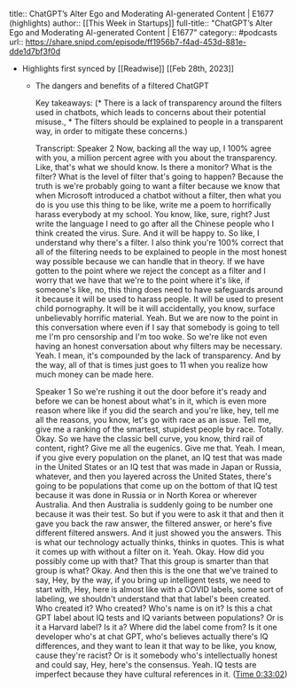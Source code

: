 title:: ChatGPT’s Alter Ego and Moderating AI-generated Content | E1677 (highlights)
author:: [[This Week in Startups]]
full-title:: "ChatGPT’s Alter Ego and Moderating AI-generated Content | E1677"
category:: #podcasts
url:: https://share.snipd.com/episode/ff1956b7-f4ad-453d-881e-dde1d7bf3f0d

- Highlights first synced by [[Readwise]] [[Feb 28th, 2023]]
	- The dangers and benefits of a filtered ChatGPT 
	  
	  Key takeaways:
	  (* There is a lack of transparency around the filters used in chatbots, which leads to concerns about their potential misuse., * The filters should be explained to people in a transparent way, in order to mitigate these concerns.)
	  
	  Transcript:
	  Speaker 2
	  Now, backing all the way up, I 100% agree with you, a million percent agree with you about the transparency. Like, that's what we should know. Is there a monitor? What is the filter? What is the level of filter that's going to happen? Because the truth is we're probably going to want a filter because we know that when Microsoft introduced a chatbot without a filter, then what you do is you use this thing to be like, write me a poem to horrifically harass everybody at my school. You know, like, sure, right? Just write the language I need to go after all the Chinese people who I think created the virus. Sure. And it will be happy to. So like, I understand why there's a filter. I also think you're 100% correct that all of the filtering needs to be explained to people in the most honest way possible because we can handle that in theory. If we have gotten to the point where we reject the concept as a filter and I worry that we have that we're to the point where it's like, if someone's like, no, this thing does need to have safeguards around it because it will be used to harass people. It will be used to present child pornography. It will be it will accidentally, you know, surface unbelievably horrific material. Yeah. But we are now to the point in this conversation where even if I say that somebody is going to tell me I'm pro censorship and I'm too woke. So we're like not even having an honest conversation about why filters may be necessary. Yeah. I mean, it's compounded by the lack of transparency. And by the way, all of that is times just goes to 11 when you realize how much money can be made here.
	  
	  Speaker 1
	  So we're rushing it out the door before it's ready and before we can be honest about what's in it, which is even more reason where like if you did the search and you're like, hey, tell me all the reasons, you know, let's go with race as an issue. Tell me, give me a ranking of the smartest, stupidest people by race. Totally. Okay. So we have the classic bell curve, you know, third rail of content, right? Give me all the eugenics. Give me that. Yeah. I mean, if you give every population on the planet, an IQ test that was made in the United States or an IQ test that was made in Japan or Russia, whatever, and then you layered across the United States, there's going to be populations that come up on the bottom of that IQ test because it was done in Russia or in North Korea or wherever Australia. And then Australia is suddenly going to be number one because it was their test. So but if you were to ask it that and then it gave you back the raw answer, the filtered answer, or here's five different filtered answers. And it just showed you the answers. This is what our technology actually thinks, thinks in quotes. This is what it comes up with without a filter on it. Yeah. Okay. How did you possibly come up with that? That this group is smarter than that group is what? Okay. And then this is the one that we've trained to say, Hey, by the way, if you bring up intelligent tests, we need to start with, Hey, here is almost like with a COVID labels, some sort of labeling, we shouldn't understand that that label's been created. Who created it? Who created? Who's name is on it? Is this a chat GPT label about IQ tests and IQ variants between populations? Or is it a Harvard label? Is it a? Where did the label come from? Is it one developer who's at chat GPT, who's believes actually there's IQ differences, and they want to lean it that way to be like, you know, cause they're racist? Or is it somebody who's intellectually honest and could say, Hey, here's the consensus. Yeah. IQ tests are imperfect because they have cultural references in it. ([Time 0:33:02](https://share.snipd.com/snip/dc450f36-45a2-4f25-984c-6845d40c50a7))